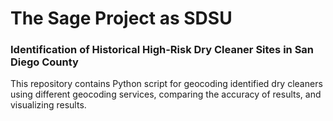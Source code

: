 # The Sage Project as SDSU
### Identification of Historical High-Risk Dry Cleaner Sites in San Diego County
This repository contains Python script for geocoding identified dry cleaners using different geocoding services, comparing the accuracy of results, and visualizing results.
